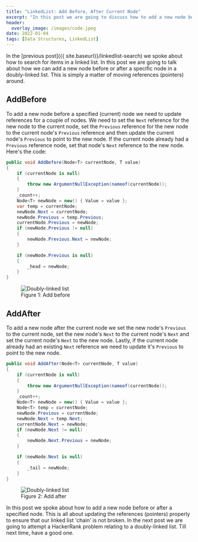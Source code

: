 ```yaml
---
title: "LinkedList: Add Before, After Current Node"
excerpt: "In this post we are going to discuss how to add a new node before or after a specific node in a doubly-linked list..."
header:
  overlay_image: /images/code.jpeg
date: 2022-01-04
tags: [Data Structures, LinkedList]
---
```


In the [previous post]({{ site.baseurl}}/linkedlist-search) we spoke about how to search for items in a linked list. In this post we are going to talk about how we can add a new node before or after a specific node in a doubly-linked list. This is simply a matter of moving references (pointers) around.

## AddBefore

To add a new node before a specified (current) node we need to update references for a couple of nodes. We need to set the `Next` reference for the new node to the current node, set the `Previous` reference for the new node to the current node's `Previous` reference and then update the current node's `Previous` to point to the new node. If the current node already had a `Previous` reference node, set that node's `Next` reference to the new node. Here's the code:

```csharp
public void AddBefore(Node<T> currentNode, T value)
{
    if (currentNode is null)
    {
        throw new ArgumentNullException(nameof(currentNode));
    }
    _count++;
    Node<T> newNode = new() { Value = value };
    var temp = currentNode;
    newNode.Next = currentNode;
    newNode.Previous = temp.Previous;
    currentNode.Previous = newNode;
    if (newNode.Previous != null)
    {
        newNode.Previous.Next = newNode;
    }

    if (newNode.Previous is null)
    {
        _head = newNode;
    }
}
```

<figure>
<img src="{{ site.baseurl }}/images/add-before.png" alt="Doubly-linked list">
<figcaption>Figure 1: Add before</figcaption>
</figure>

## AddAfter

To add a new node after the current node we set the new node's `Previous` to the current node, set the new node's `Next` to the current node's `Next` and set the current node's `Next` to the new node. Lastly, if the current node already had an existing `Next` reference we need to update it's `Previous` to point to the new node.

```csharp
public void AddAfter(Node<T> currentNode, T value)
{
    if (currentNode is null)
    {
        throw new ArgumentNullException(nameof(currentNode));
    }
    _count++;
    Node<T> newNode = new() { Value = value };
    Node<T> temp = currentNode;
    newNode.Previous = currentNode;
    newNode.Next = temp.Next;
    currentNode.Next = newNode;
    if (newNode.Next != null)
    {
        newNode.Next.Previous = newNode;
    }

    if (newNode.Next is null)
    {
        _tail = newNode;
    }
}
```

<figure>
<img src="{{ site.baseurl }}/images/add-after.png" alt="Doubly-linked list">
<figcaption>Figure 2: Add after</figcaption>
</figure>

In this post we spoke about how to add a new node before or after a specified node. This is all about updating the references (pointers) properly to ensure that our linked list 'chain' is not broken. In the next post we are going to attempt a HackerRank problem relating to a doubly-linked list. Till next time, have a good one.

